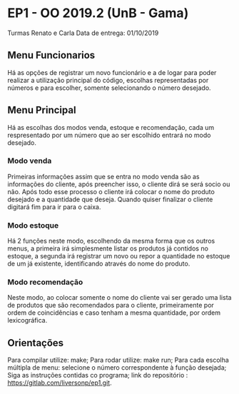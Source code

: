 # EP1 - OO 2019.2 (UnB - Gama)

Turmas Renato e Carla
Data de entrega: 01/10/2019

## Menu Funcionarios
Há as opções de registrar um novo funcionário e a de logar para poder realizar a utilização principal do código, escolhas representadas por números e para escolher, somente selecionando o número desejado.

## Menu Principal
Há as escolhas dos modos venda, estoque e recomendação, cada um respresentado por um número que ao ser escolhido entrará no modo desejado.

### Modo venda
Primeiras informações assim que se entra no modo venda são as informações do cliente, após preencher isso, o cliente dirá se será socio ou não. Após todo esse processo o cliente irá colocar o nome do produto desejado e a quantidade que deseja. Quando quiser finalizar o cliente digitará fim para ir para o caixa.

### Modo estoque
Há 2 funções neste modo, escolhendo da mesma forma que os outros menus, a primeira irá simplesmente listar os produtos já contidos no estoque, a segunda irá registrar um novo ou repor a quantidade no estoque de um já existente, identificando através do nome do produto.

### Modo recomendação
Neste modo, ao colocar somente o nome do cliente vai ser gerado uma lista de produtos que são recomendados para o cliente, primeiramente por ordem de coincidências e caso tenham a mesma quantidade, por ordem lexicográfica.

## Orientações
Para compilar utilize: make;
Para rodar utilize: make run;
Para cada escolha múltipla de menu: selecione o número correspondente à função desejada;
Siga as instruções contidas co programa;
link do repositório : https://gitlab.com/liversonp/ep1.git.
